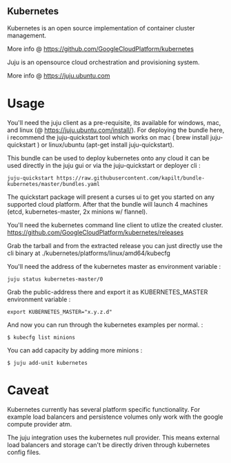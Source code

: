 Kubernetes
----------

Kubernetes is an open source implementation of container cluster management.

More info @ https://github.com/GoogleCloudPlatform/kubernetes

Juju is an opensource cloud orchestration and provisioning system. 

More info @ https://juju.ubuntu.com

Usage
=====

You'll need the juju client as a pre-requisite, its available for windows, mac, and linux (@ https://juju.ubuntu.com/install/). For deploying the bundle here, i recommend the juju-quickstart tool
which works on mac ( brew install juju-quickstart ) or linux/ubuntu (apt-get install juju-quickstart).

This bundle can be used to deploy kubernetes onto any cloud it can be used 
directly in the juju gui or via the juju-quickstart or deployer cli :

    juju-quickstart https://raw.githubusercontent.com/kapilt/bundle-kubernetes/master/bundles.yaml

The quickstart package will present a curses ui to get you started on any
supported cloud platform. After that the bundle will launch 4 machines (etcd, kubernetes-master, 2x minions w/ flannel).

You'll need the kubernetes command line client to utlize the created cluster.
https://github.com/GoogleCloudPlatform/kubernetes/releases

Grab the tarball and from the extracted release you can just directly use the 
cli binary at ./kubernetes/platforms/linux/amd64/kubecfg

You'll need the address of the kubernetes master as environment variable :

    juju status kubernetes-master/0

Grab the public-address there and export it as KUBERNETES_MASTER environment
variable :
  
    export KUBERNETES_MASTER="x.y.z.d"

And now you can run through the kubernetes examples per normal. :

    $ kubecfg list minions

You can add capacity by adding more minions :

    $ juju add-unit kubernetes

Caveat
======

Kubernetes currently has several platform specific functionality. For example
load balancers and persistence volumes only work with the google compute 
provider atm. 

The juju integration uses the kubernetes null provider. This means external
load balancers and storage can't be directly driven through kubernetes config
files.




 





